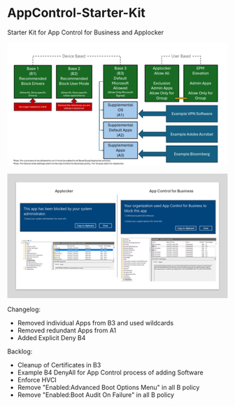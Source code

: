 # AppControl-Starter-Kit
Starter Kit for App Control for Business and Applocker

![alt text](https://github.com/Marco-Sap/AppControl-Starter-Kit/blob/main/Src/Slide1.PNG?raw=true)

![alt text](https://github.com/Marco-Sap/AppControl-Starter-Kit/blob/main/Src/Slide3.PNG?raw=true)

Changelog:
* Removed individual Apps from B3 and used wildcards
* Removed redundant Apps from A1
* Added Explicit Deny B4

Backlog:
* Cleanup of Certificates in B3
* Example B4 DenyAll for App Control process of adding Software
* Enforce HVCI
* Remove "Enabled:Advanced Boot Options Menu" in all B policy
* Remove "Enabled:Boot Audit On Failure" in all B policy
